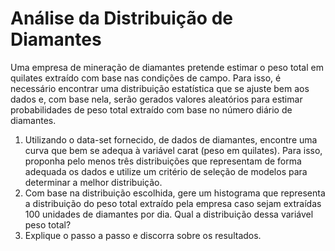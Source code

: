 # Análise da Distribuição de Diamantes

Uma empresa de mineração de diamantes pretende estimar o peso total em quilates extraído com base nas condições de campo. Para isso, é necessário encontrar uma distribuição estatística que se ajuste bem aos dados e, com base nela, serão gerados valores aleatórios para estimar probabilidades de peso total extraído com base no número diário de diamantes.
1)	Utilizando o data-set fornecido, de dados de diamantes, encontre uma curva que bem se adequa à variável carat (peso em quilates). Para isso, proponha pelo menos três distribuições que representam de forma adequada os dados e utilize um critério de seleção de modelos para determinar a melhor distribuição.
2)	Com base na distribuição escolhida, gere um histograma que representa a distribuição do peso total extraído pela empresa caso sejam extraídas 100 unidades de diamantes por dia. Qual a distribuição dessa variável peso total?
3)	Explique o passo a passo e discorra sobre os resultados.
